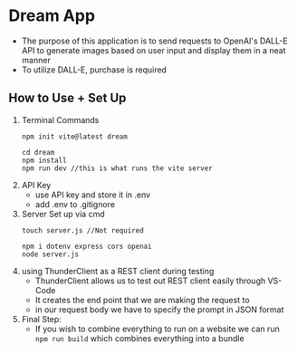 # Dream App
- The purpose of this application is to send requests to OpenAI's DALL-E API to generate images based on user input and display them in a neat manner
- To utilize DALL-E, purchase is required

## How to Use + Set Up
1. Terminal Commands
    ```
    npm init vite@latest dream

    cd dream
    npm install
    npm run dev //this is what runs the vite server
    ```
2. API Key
    - use API key and store it in .env
    - add .env to .gitignore
3. Server Set up via cmd
    ```
    touch server.js //Not required

    npm i dotenv express cors openai
    node server.js
    ```
4. using ThunderClient as a REST client during testing
    - ThunderClient allows us to test out REST client easily through VS-Code
    - It creates the end point that we are making the request to
    - in our request body we have to specify the prompt in JSON format
5. Final Step:
    - If you wish to combine everything to run on a website we can run `npm run build` which combines everything into a bundle